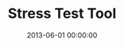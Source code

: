 ---
layout: inner
position: left
title: 'Stress Test Tool'
lead_text: 'Web-based app that simulates and measures possible risks and financial status of the bank based on certain data scenarios.'
tags: ['MySQL', 'PHP', 'HTML, CSS', 'JS, jQuery']
featured_image: ['/img/posts/mandiri-min.png']
date: 2013-06-01 00:00:00
categories: ['Web']
project_link: ''
button_icon: ''
button_text: ''
order: 3
visible: 1
company: 'Freelance'
---
